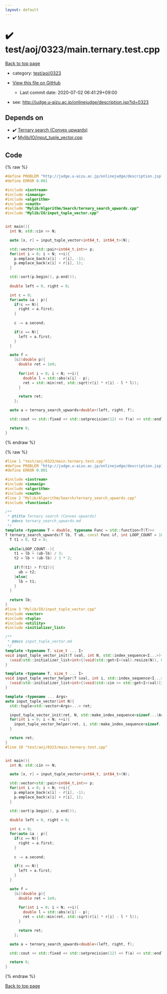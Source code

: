 ```yaml
---
layout: default
---
```


<!-- mathjax config similar to math.stackexchange -->
<script type="text/javascript" async
  src="https://cdnjs.cloudflare.com/ajax/libs/mathjax/2.7.5/MathJax.js?config=TeX-MML-AM_CHTML">
</script>
<script type="text/x-mathjax-config">
  MathJax.Hub.Config({
    TeX: { equationNumbers: { autoNumber: "AMS" }},
    tex2jax: {
      inlineMath: [ ['$','$'] ],
      processEscapes: true
    },
    "HTML-CSS": { matchFontHeight: false },
    displayAlign: "left",
    displayIndent: "2em"
  });
</script>

<script type="text/javascript" src="https://cdnjs.cloudflare.com/ajax/libs/jquery/3.4.1/jquery.min.js"></script>
<script src="https://cdn.jsdelivr.net/npm/jquery-balloon-js@1.1.2/jquery.balloon.min.js" integrity="sha256-ZEYs9VrgAeNuPvs15E39OsyOJaIkXEEt10fzxJ20+2I=" crossorigin="anonymous"></script>
<script type="text/javascript" src="../../../../assets/js/copy-button.js"></script>
<link rel="stylesheet" href="../../../../assets/css/copy-button.css" />


# :heavy_check_mark: test/aoj/0323/main.ternary.test.cpp

<a href="../../../../index.html">Back to top page</a>

* category: <a href="../../../../index.html#64b51258818892ff133e88d4c55d7a44">test/aoj/0323</a>
* <a href="{{ site.github.repository_url }}/blob/master/test/aoj/0323/main.ternary.test.cpp">View this file on GitHub</a>
    - Last commit date: 2020-07-02 06:41:29+09:00


* see: <a href="http://judge.u-aizu.ac.jp/onlinejudge/description.jsp?id=0323">http://judge.u-aizu.ac.jp/onlinejudge/description.jsp?id=0323</a>


## Depends on

* :heavy_check_mark: <a href="../../../../library/Mylib/Algorithm/Search/ternary_search_upwards.cpp.html">Ternary search (Convex upwards)</a>
* :heavy_check_mark: <a href="../../../../library/Mylib/IO/input_tuple_vector.cpp.html">Mylib/IO/input_tuple_vector.cpp</a>


## Code

<a id="unbundled"></a>
{% raw %}
```cpp
#define PROBLEM "http://judge.u-aizu.ac.jp/onlinejudge/description.jsp?id=0323"
#define ERROR 0.001

#include <iostream>
#include <iomanip>
#include <algorithm>
#include <cmath>
#include "Mylib/Algorithm/Search/ternary_search_upwards.cpp"
#include "Mylib/IO/input_tuple_vector.cpp"


int main(){
  int N; std::cin >> N;

  auto [x, r] = input_tuple_vector<int64_t, int64_t>(N);

  std::vector<std::pair<int64_t,int>> p;
  for(int i = 0; i < N; ++i){
    p.emplace_back(x[i] - r[i], -1);
    p.emplace_back(x[i] + r[i], 1);
  }

  std::sort(p.begin(), p.end());
  
  double left = 0, right = 0;

  int c = 0;
  for(auto &a : p){
    if(c == N){
      right = a.first;
    }
    
    c -= a.second;

    if(c == N){
      left = a.first;
    }
  }

  auto f =
    [&](double p){
      double ret = 1e9;
      
      for(int i = 0; i < N; ++i){
        double l = std::abs(x[i] - p);
        ret = std::min(ret, std::sqrt(r[i] * r[i] - l * l));
      }

      return ret;
    };

  auto a = ternary_search_upwards<double>(left, right, f);

  std::cout << std::fixed << std::setprecision(12) << f(a) << std::endl;

  return 0;
}

```
{% endraw %}

<a id="bundled"></a>
{% raw %}
```cpp
#line 1 "test/aoj/0323/main.ternary.test.cpp"
#define PROBLEM "http://judge.u-aizu.ac.jp/onlinejudge/description.jsp?id=0323"
#define ERROR 0.001

#include <iostream>
#include <iomanip>
#include <algorithm>
#include <cmath>
#line 2 "Mylib/Algorithm/Search/ternary_search_upwards.cpp"
#include <functional>

/**
 * @title Ternary search (Convex upwards)
 * @docs ternary_search_upwards.md
 */
template <typename T = double, typename Func = std::function<T(T)>>
T ternary_search_upwards(T lb, T ub, const Func &f, int LOOP_COUNT = 100){
  T t1 = 0, t2 = 0;
  
  while(LOOP_COUNT--){
    t1 = lb + (ub-lb) / 3;
    t2 = lb + (ub-lb) / 3 * 2;
    
    if(f(t1) > f(t2)){
      ub = t2;
    }else{
      lb = t1;
    }
  }
 
  return lb;
}
#line 3 "Mylib/IO/input_tuple_vector.cpp"
#include <vector>
#include <tuple>
#include <utility>
#include <initializer_list>

/**
 * @docs input_tuple_vector.md
 */
template <typename T, size_t ... I>
void input_tuple_vector_init(T &val, int N, std::index_sequence<I...>){
  (void)std::initializer_list<int>{(void(std::get<I>(val).resize(N)), 0)...};
}

template <typename T, size_t ... I>
void input_tuple_vector_helper(T &val, int i, std::index_sequence<I...>){
  (void)std::initializer_list<int>{(void(std::cin >> std::get<I>(val)[i]), 0)...};
}

template <typename ... Args>
auto input_tuple_vector(int N){
  std::tuple<std::vector<Args>...> ret;

  input_tuple_vector_init(ret, N, std::make_index_sequence<sizeof...(Args)>());
  for(int i = 0; i < N; ++i){
    input_tuple_vector_helper(ret, i, std::make_index_sequence<sizeof...(Args)>());
  }

  return ret;
}
#line 10 "test/aoj/0323/main.ternary.test.cpp"


int main(){
  int N; std::cin >> N;

  auto [x, r] = input_tuple_vector<int64_t, int64_t>(N);

  std::vector<std::pair<int64_t,int>> p;
  for(int i = 0; i < N; ++i){
    p.emplace_back(x[i] - r[i], -1);
    p.emplace_back(x[i] + r[i], 1);
  }

  std::sort(p.begin(), p.end());
  
  double left = 0, right = 0;

  int c = 0;
  for(auto &a : p){
    if(c == N){
      right = a.first;
    }
    
    c -= a.second;

    if(c == N){
      left = a.first;
    }
  }

  auto f =
    [&](double p){
      double ret = 1e9;
      
      for(int i = 0; i < N; ++i){
        double l = std::abs(x[i] - p);
        ret = std::min(ret, std::sqrt(r[i] * r[i] - l * l));
      }

      return ret;
    };

  auto a = ternary_search_upwards<double>(left, right, f);

  std::cout << std::fixed << std::setprecision(12) << f(a) << std::endl;

  return 0;
}

```
{% endraw %}

<a href="../../../../index.html">Back to top page</a>

